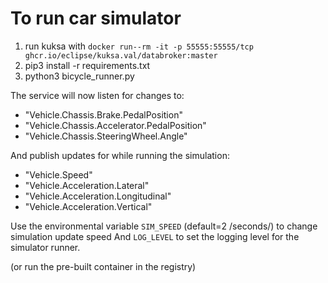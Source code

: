 # To run car simulator 
1) run kuksa with `docker run--rm -it -p 55555:55555/tcp ghcr.io/eclipse/kuksa.val/databroker:master`
2) pip3 install -r requirements.txt
3) python3 bicycle_runner.py

The service will now listen for changes to:
- "Vehicle.Chassis.Brake.PedalPosition"
- "Vehicle.Chassis.Accelerator.PedalPosition"
- "Vehicle.Chassis.SteeringWheel.Angle"

And publish updates for while running the simulation:

- "Vehicle.Speed"
- "Vehicle.Acceleration.Lateral"
- "Vehicle.Acceleration.Longitudinal"
- "Vehicle.Acceleration.Vertical"

Use the environmental variable `SIM_SPEED` (default=2 /seconds/) to change simulation update speed
And `LOG_LEVEL` to set the logging level for the simulator runner.

(or run the pre-built container in the registry)

